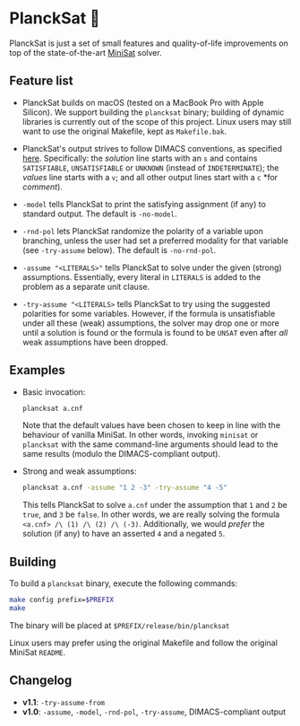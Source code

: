 # PlanckSat 🔬

PlanckSat is just a set of small features and quality-of-life improvements
on top of the state-of-the-art [MiniSat](http://minisat.se/) solver.

## Feature list

* PlanckSat builds on macOS (tested on a MacBook Pro with Apple Silicon).
  We support building the `plancksat` binary; building of dynamic libraries
  is currently out of the scope of this project. Linux users may still
  want to use the original Makefile, kept as `Makefile.bak`.

* PlanckSat's output strives to follow DIMACS conventions, as specified
  [here](http://www.satcompetition.org/2004/format-solvers2004.html).
  Specifically: the *solution* line starts with an `s` and contains
  `SATISFIABLE`, `UNSATISFIABLE` or `UNKNOWN` (instead of `INDETERMINATE`);
  the *values* line starts with a `v`; and all other output lines start
  with a `c` *for *comment*).

* `-model` tells PlanckSat to print the satisfying assignment (if any)
  to standard output. The default is `-no-model`.

* `-rnd-pol` lets PlanckSat randomize the polarity of a variable upon
  branching, unless the user had set a preferred modality for that variable
  (see `-try-assume` below). The default is `-no-rnd-pol`.

* `-assume "<LITERALS>"` tells PlanckSat to solve under the given
  (strong) assumptions. Essentially, every literal in `LITERALS` is added to
  the problem as a separate unit clause.
  
* `-try-assume "<LITERALS>` tells PlanckSat to try using the suggested
  polarities for some variables. However, if the formula is unsatisfiable
  under all these (weak) assumptions, the solver may drop one or more
  until a solution is found or the formula is found to be `UNSAT` even
  after *all* weak assumptions have been dropped.
  
## Examples

* Basic invocation:

  ```bash
  plancksat a.cnf
  ```
  
  Note that the default values have been chosen to keep in line with the
  behaviour of vanilla MiniSat. In other words, invoking `minisat` or `plancksat`
  with the same command-line arguments should lead to the same results (modulo
  the DIMACS-compliant output).

* Strong and weak assumptions:
  
  ```bash
  plancksat a.cnf -assume "1 2 -3" -try-assume "4 -5"
  ```
  
  This tells PlanckSat to solve `a.cnf` under the assumption that `1` and `2`
  be `true`, and `3` be `false`. In other words, we are really solving
  the formula `<a.cnf> /\ (1) /\ (2) /\ (-3)`. Additionally, we would
  *prefer* the solution (if any) to have an asserted `4` and a negated `5`.

## Building

To build a `plancksat` binary, execute the following commands:

```bash
make config prefix=$PREFIX
make 
```
The binary will be placed at `$PREFIX/release/bin/plancksat`

Linux users may prefer using the original Makefile and follow the original
MiniSat `README`.

## Changelog

* **v1.1**: `-try-assume-from`
* **v1.0**: `-assume`, `-model`, `-rnd-pol`, `-try-assume`, DIMACS-compliant 
  output
